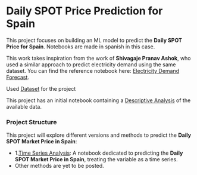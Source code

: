 # Daily SPOT Price Prediction for Spain

This project focuses on building an ML model to predict the **Daily SPOT Price for Spain**. Notebooks are made in spanish in this case.

This work takes inspiration from the work of **Shivagaje Pranav Ashok**, who used a similar approach to predict electricity demand using the same dataset. You can find the reference notebook here: [Electricity Demand Forecast](https://www.kaggle.com/code/shivagajepranav111a/daily-electricity-demand-forecast-machine-learning/notebook#Model-Building).

Used [Dataset](https://github.com/MPeredaPerea/Machine_learning_projects/blob/main/Energy_sector/Spain_SPOT_price_ML/spain_energy_market.csv) for the project

This project has an initial notebook containing a [Descriptive Analysis](https://github.com/MPeredaPerea/Machine_learning_projects/blob/main/Energy_sector/Spain_SPOT_price_ML/Descriptive_Analysis.ipynb) of the available data.

### Project Structure
This project will explore different versions and methods to predict the **Daily SPOT Market Price in Spain**:

- 1.[Time Series Analysis](https://github.com/MPeredaPerea/Machine_learning_projects/blob/main/Energy_sector/Spain_SPOT_price_ML/Time_series/Time_series.ipynb): A notebook dedicated to predicting the **Daily SPOT Market Price in Spain**, treating the variable as a time series.
- Other methods are yet to be posted.
